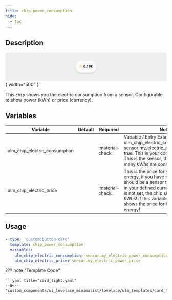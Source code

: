 ```yaml
---
title: chip_power_consumption
hide:
  - toc
---
```

<!-- markdownlint-disable MD046 -->

## Description

![example-image](../../assets/img/ulm_chips/chip_power_consumption.png){ width="500" }

This `chip` shows you the electric consumption from a sensor. Configurable to show power (kWh) or price (currency).

## Variables

| Variable | Default | Required         | Notes             |
|----------|---------|------------------|-------------------|
| ulm_chip_electric_consumption     |         | :material-check: | Variable / Entry Example Required ulm_chip_electric_consumption sensor.my_electric_power_consumption true. This is your consumed energy. This is the sensor, that shows how many *kWh*s are consumed.   |
|ulm_chip_electric_price|  | :material-check: | This is the price for your consumed energy, if you have such a sensor. This should be a sensor that shows a price in your defined currency. If this variable is not set, the chip shows only the *kWh*s! If this variable is set the chip shows the price for the consumed energy! |

## Usage

```yaml
- type: 'custom:button-card'
  template: chip_power_consumption
  variables:
    ulm_chip_electric_consumption: sensor.my_electric_power_consumption
    ulm_chip_electric_price: sensor.my_electric_power_price
```

??? note "Template Code"

    ```yaml title="card_light.yaml"
    --8<-- "custom_components/ui_lovelace_minimalist/lovelace/ulm_templates/card_templates/chips/chip_power_consumption.yaml"
    ```
